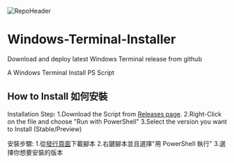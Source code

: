 ![RepoHeader](https://user-images.githubusercontent.com/61717681/144710529-880f1738-fc2c-41b1-883e-3aa6e7c2c9d3.png)


# Windows-Terminal-Installer
Download and deploy latest Windows Terminal release from github

A Windows Terminal Install PS Script

## How to Install 如何安裝

Installation Step:
1.Download the Script from [Releases page](https://github.com/justinlin099/Windows-Terminal-Installer/releases).
2.Right-Click on the file and choose "Run with PowerShell"
3.Select the version you want to Install (Stable/Preview)

安裝步驟:
1.從[發行頁面](https://github.com/justinlin099/Windows-Terminal-Installer/releases)下載腳本
2.右鍵腳本並且選擇"用 PowerShell 執行"
3.選擇你想要安裝的版本
